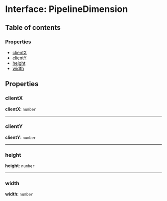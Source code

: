 # Interface: PipelineDimension

## Table of contents

### Properties

* [clientX](/auto-docs/free-layout-editor/interfaces/PipelineDimension.md#clientx)
* [clientY](/auto-docs/free-layout-editor/interfaces/PipelineDimension.md#clienty)
* [height](/auto-docs/free-layout-editor/interfaces/PipelineDimension.md#height)
* [width](/auto-docs/free-layout-editor/interfaces/PipelineDimension.md#width)

## Properties

### clientX

**clientX**: `number`

***

### clientY

**clientY**: `number`

***

### height

**height**: `number`

***

### width

**width**: `number`
